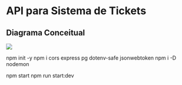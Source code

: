 # API para Sistema de Tickets

## Diagrama Conceitual
<img src="diagrama-conceitual.png">

npm init -y
npm i cors express pg dotenv-safe jsonwebtoken
npm i -D nodemon

npm start
npm run start:dev
